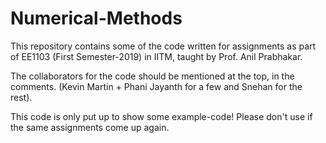 # Numerical-Methods
This repository contains some of the code written for assignments as part of EE1103 (First Semester-2019) in IITM, taught by Prof. Anil Prabhakar.

The collaborators for the code should be mentioned at the top, in the comments. (Kevin Martin + Phani Jayanth for a few and Snehan for the rest).

This code is only put up to show some example-code! Please don't use if the same assignments come up again.
